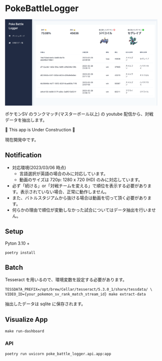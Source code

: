 # PokeBattleLogger

![app](docs/app.png)

ポケモンSV のランクマッチ(マスターボール以上) の youtube 配信から、対戦データを抽出します。

🚧 This app is Under Construction 🚧

現在開発中です。

## Notification

- 対応環境(2023/03/06 時点)
  - 言語選択が英語の場合のみに対応しています。
  - 動画のサイズは 720p: 1280 x 720 (HD) のみに対応しています。
- 必ず「続ける」or「対戦チームを変える」で順位を表示する必要があります。表示されていない場合、正常に動作しません。
- また、バトルスタジアムから抜ける場合は動画を切って頂く必要があります。
- 何らかの理由で順位が変動しなかった試合についてはデータ抽出を行いません。

## Setup

Pyton 3.10 +

```
poetry install
```

## Batch

Tesseract を用いるので、環境変数を設定する必要があります。

```
TESSDATA_PREFIX=/opt/brew/Cellar/tesseract/5.3.0_1/share/tessdata/ \
VIDEO_ID={your_pokemon_sv_rank_match_stream_id} make extract-data
```

抽出したデータは sqlite に保存されます。

## Visualize App

```
make run-dashboard
```

### API

```
poetry run uvicorn poke_battle_logger.api.app:app
```
